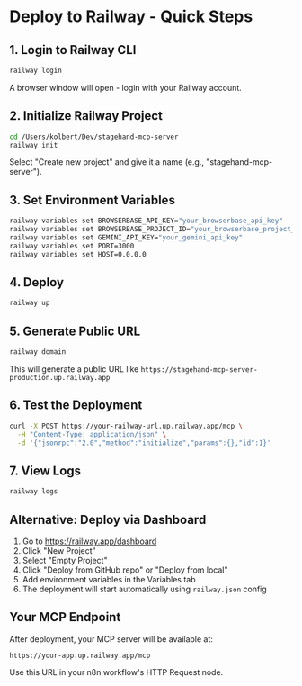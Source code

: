 # Deploy to Railway - Quick Steps

## 1. Login to Railway CLI

```bash
railway login
```

A browser window will open - login with your Railway account.

## 2. Initialize Railway Project

```bash
cd /Users/kolbert/Dev/stagehand-mcp-server
railway init
```

Select "Create new project" and give it a name (e.g., "stagehand-mcp-server").

## 3. Set Environment Variables

```bash
railway variables set BROWSERBASE_API_KEY="your_browserbase_api_key"
railway variables set BROWSERBASE_PROJECT_ID="your_browserbase_project_id"
railway variables set GEMINI_API_KEY="your_gemini_api_key"
railway variables set PORT=3000
railway variables set HOST=0.0.0.0
```

## 4. Deploy

```bash
railway up
```

## 5. Generate Public URL

```bash
railway domain
```

This will generate a public URL like `https://stagehand-mcp-server-production.up.railway.app`

## 6. Test the Deployment

```bash
curl -X POST https://your-railway-url.up.railway.app/mcp \
  -H "Content-Type: application/json" \
  -d '{"jsonrpc":"2.0","method":"initialize","params":{},"id":1}'
```

## 7. View Logs

```bash
railway logs
```

## Alternative: Deploy via Dashboard

1. Go to https://railway.app/dashboard
2. Click "New Project"
3. Select "Empty Project"
4. Click "Deploy from GitHub repo" or "Deploy from local"
5. Add environment variables in the Variables tab
6. The deployment will start automatically using `railway.json` config

## Your MCP Endpoint

After deployment, your MCP server will be available at:

```
https://your-app.up.railway.app/mcp
```

Use this URL in your n8n workflow's HTTP Request node.
